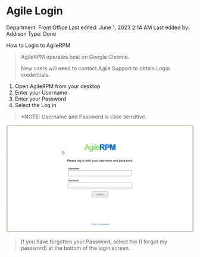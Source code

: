 # Agile Login

Department: Front Office
Last edited: June 1, 2023 2:14 AM
Last edited by: Addison
Type: Done

How to Login to AgileRPM

> AgileRPM operates best on Google Chrome.
> 
> 
> New users will need to contact Agile Support to obtain Login credentials.
> 
1. Open AgileRPM from your desktop
2. Enter your Username
3. Enter your Password
4. Select the Log in

> *NOTE: Username and Password is case sensitive.
> 

![Agile%20Login%20adbb949138844e12aa3148c44fa6d24b/image2.png](Agile%20Login%20adbb949138844e12aa3148c44fa6d24b/image2.png)

> If you have forgotten your Password, select the (I forgot my password) at the bottom of the login screen.
>